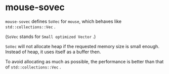 # mouse-sovec

`mouse-sovec` defines `SoVec` for `mouse`, which behaves like `std::collections::Vec` .

(`SoVec` stands for `Small optimized Vector` .)

`SoVec` will not allocate heap if the requested memory size is small enough. 
Instead of heap, it uses itself as a buffer then.

To avoid allocating as much as possible, the performance is better than that of `std::collections::Vec` .
